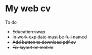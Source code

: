 # My web cv
To do

- ~~Education swap~~
- ~~In work exp date must be full named~~
- ~~Add button to download pdf cv~~
- ~~Fix layout on mobile~~
